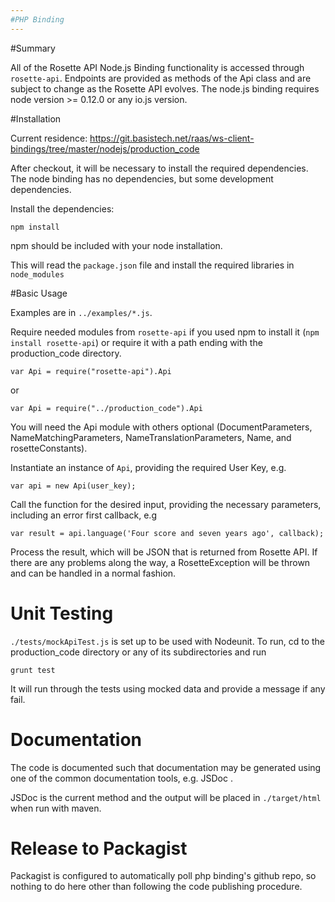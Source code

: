 ```yaml
---
#PHP Binding
---
```

#Summary

All of the Rosette API Node.js Binding functionality is accessed through `rosette-api`.
Endpoints are provided as methods of the Api class and are subject to change as the Rosette API evolves.
The node.js binding requires node version >= 0.12.0 or any io.js version.

#Installation

Current residence: https://git.basistech.net/raas/ws-client-bindings/tree/master/nodejs/production_code

After checkout, it will be necessary to install the required dependencies.
The node binding has no dependencies, but some development dependencies.

Install the dependencies:
```
npm install
```
npm should be included with your node installation.

This will read the `package.json` file and install the required libraries in `node_modules`

#Basic Usage

Examples are in `../examples/*.js`.

Require needed modules from `rosette-api` if you used npm to install it (`npm install rosette-api`) or require it with 
a path ending with the production_code directory. 
```
var Api = require("rosette-api").Api
```
or 
```
var Api = require("../production_code").Api
```
You will need the Api module with others optional (DocumentParameters, NameMatchingParameters, NameTranslationParameters,
Name, and rosetteConstants).

Instantiate an instance of `Api`, providing the required User Key, e.g.
```
var api = new Api(user_key);
```
Call the function for the desired input, providing the necessary parameters, including an error first callback, e.g
```
var result = api.language('Four score and seven years ago', callback);
```
Process the result, which will be JSON that is returned from Rosette API.
If there are any problems along the way, a RosetteException will be thrown and can be handled in a normal fashion.

# Unit Testing
`./tests/mockApiTest.js` is set up to be used with Nodeunit.  To run, cd to the production_code directory or any of its 
subdirectories and run
```
grunt test
```
It will run through the tests using mocked data and provide a message if any fail.

# Documentation
The code is documented such that documentation may be generated using one of the common documentation
tools, e.g. JSDoc .  

JSDoc is the current method and the output will be placed in `./target/html` when run with maven.

# Release to Packagist
Packagist is configured to automatically poll php binding's github repo, so nothing to do here
other than following the code publishing procedure.
